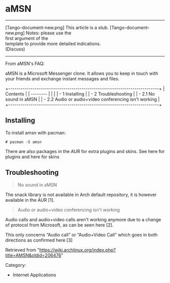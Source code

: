 aMSN
====

  

  ------------------------ ------------------------ ------------------------
  [Tango-document-new.png] This article is a stub.  [Tango-document-new.png]
                           Notes: please use the    
                           first argument of the    
                           template to provide more 
                           detailed indications.    
                           (Discuss)                
  ------------------------ ------------------------ ------------------------

From aMSN's FAQ:

aMSN is a Microsoft Messenger clone. It allows you to keep in touch with
your friends and exchange instant messages and files.

+--------------------------------------------------------------------------+
| Contents                                                                 |
| --------                                                                 |
|                                                                          |
| -   1 Installing                                                         |
| -   2 Troubleshooting                                                    |
|     -   2.1 No sound in aMSN                                             |
|     -   2.2 Audio or audio+video conferencing isn't working              |
+--------------------------------------------------------------------------+

Installing
----------

To install amsn with pacman:

    # pacman -S amsn

There are also packages in the AUR for extra plugins and skins. See here
for plugins and here for skins

Troubleshooting
---------------

> No sound in aMSN

The snack library is not available in Arch default repository, it is
however available in the AUR [1].

> Audio or audio+video conferencing isn't working

Audio calls and audio+video calls aren't working anymore due to a change
of protocol from Microsoft, as can be seen here [2].

This only concerns “Audio call” or “Audio+Video Call” which goes in both
directions as confirmed here [3]

Retrieved from
"https://wiki.archlinux.org/index.php?title=AMSN&oldid=206476"

Category:

-   Internet Applications
